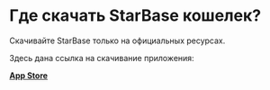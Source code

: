 # Где скачать StarBase кошелек?

Скачивайте StarBase только на официальных ресурсах.

Здесь дана ссылка на скачивание приложения:


[**App Store**](https://apps.apple.com/app/bank-bitcoin-wallet/id1447619907)
